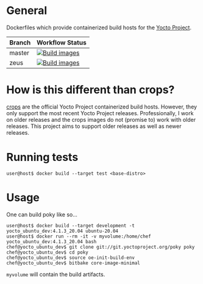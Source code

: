 # General

Dockerfiles which provide containerized build hosts for the [Yocto Project](https://www.yoctoproject.org/).

| Branch | Workflow Status |
|------- | --------------- |
| master | [![Build images](https://github.com/lgrosz/my-yocto-dockerfiles/actions/workflows/docker-build.yml/badge.svg?branch=master)](https://github.com/lgrosz/my-yocto-dockerfiles/actions/workflows/docker-build.yml)    |
| zeus   | [![Build images](https://github.com/lgrosz/my-yocto-dockerfiles/actions/workflows/docker-build.yml/badge.svg?branch=zeus)](https://github.com/lgrosz/my-yocto-dockerfiles/actions/workflows/docker-build.yml)    |

# How is this different than crops?

[crops](https://github.com/crops) are the official Yocto Project containerized
build hosts. However, they only support the most recent Yocto Project releases.
Professionally, I work on older releases and the crops images do not (promise
to) work with older releases. This project aims to support older releases as
well as newer releases.

# Running tests

```
user@host$ docker build --target test <base-distro>
```

# Usage


One can build poky like so...

```
user@host$ docker build --target development -t yocto_ubuntu_dev:4.1.3_20.04 ubuntu-20.04
user@host$ docker run --rm -it -v myvolume:/home/chef yocto_ubuntu_dev:4.1.3_20.04 bash
chef@yocto_ubuntu_dev$ git clone git://git.yoctoproject.org/poky poky
chef@yocto_ubuntu_dev$ cd poky
chef@yocto_ubuntu_dev$ source oe-init-build-env
chef@yocto_ubuntu_dev$ bitbake core-image-minimal
```

`myvolume` will contain the build artifacts.

